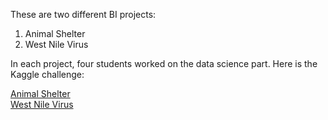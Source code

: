 These are two different BI projects:

1) Animal Shelter 
2) West Nile Virus

In each project, four students worked on the data science part. Here is the Kaggle challenge:

[Animal Shelter](https://www.kaggle.com/c/shelter-animal-outcomes)  
[West Nile Virus](https://www.kaggle.com/competitions/predict-west-nile-virus)
